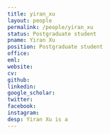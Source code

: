 ```yaml
---
title: yiran_xu
layout: people
permalink: /people/yiran_xu
status: Postgraduate student
pname: Yiran Xu
position: Postgraduate student
office: 
eml: 
website:
cv: 
github:
linkedin:
google_scholar: 
twitter: 
facebook: 
instagram:
desp: Yiran Xu is a  
---
```

